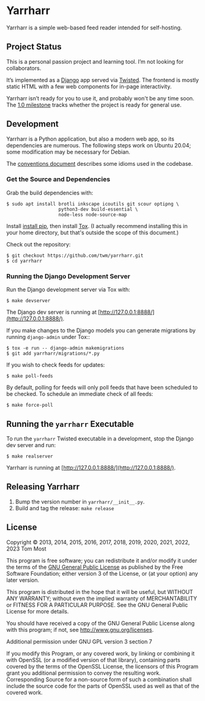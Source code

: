 # Yarrharr

Yarrharr is a simple web-based feed reader intended for self-hosting.

## Project Status

This is a personal passion project and learning tool.
I’m not looking for collaborators.

It’s implemented as a [Django](https://www.djangoproject.com/) app served via [Twisted](https://twisted.org/).
The frontend is mostly static HTML with a few web components for in-page interactivity.

Yarrharr isn’t ready for you to use it, and probably won't be any time soon.
The [1.0 milestone](https://github.com/twm/yarrharr/milestone/1) tracks whether the project is ready for general use.

## Development

Yarrharr is a Python application, but also a modern web app, so its dependencies are numerous.
The following steps work on Ubuntu 20.04; some modification may be necessary for Debian.

The [conventions document](./conventions.md) describes some idioms used in the codebase.

### Get the Source and Dependencies

Grab the build dependencies with:

    $ sudo apt install brotli inkscape icoutils git scour optipng \
                       python3-dev build-essential \
                       node-less node-source-map

Install [install pip](https://pip.pypa.io/en/latest/installing/#get-pip), then install [Tox](http://tox.readthedocs.org/en/latest/).
(I actually recommend installing this in your home directory, but that's outside the scope of this document.)

Check out the repository:

    $ git checkout https://github.com/twm/yarrharr.git
    $ cd yarrharr

### Running the Django Development Server

Run the Django development server via Tox with:

    $ make devserver

The Django dev server is running at [http://127.0.0.1:8888/](http://127.0.0.1:8888/).

If you make changes to the Django models you can generate migrations by running `django-admin` under Tox::

    $ tox -e run -- django-admin makemigrations
    $ git add yarrharr/migrations/*.py

If you wish to check feeds for updates:

    $ make poll-feeds

By default, polling for feeds will only poll feeds that have been scheduled to be checked.
To schedule an immediate check of all feeds:

    $ make force-poll

## Running the `yarrharr` Executable

To run the `yarrharr` Twisted executable in a development, stop the Django dev server and run:

    $ make realserver

Yarrharr is running at [http://127.0.0.1:8888/](http://127.0.0.1:8888/).

## Releasing Yarrharr

 1. Bump the version number in ``yarrharr/__init__.py``.
 2. Build and tag the release: ``make release``

## License

Copyright © 2013, 2014, 2015, 2016, 2017, 2018, 2019, 2020, 2021, 2022, 2023 Tom Most

This program is free software; you can redistribute it and/or modify it under
the terms of the [GNU General Public License](./COPYING) as published by the Free Software
Foundation; either version 3 of the License, or (at your option) any later
version.

This program is distributed in the hope that it will be useful, but WITHOUT ANY
WARRANTY; without even the implied warranty of MERCHANTABILITY or FITNESS FOR A
PARTICULAR PURPOSE. See the GNU General Public License for more details.

You should have received a copy of the GNU General Public License along with
this program; if not, see <http://www.gnu.org/licenses>.

Additional permission under GNU GPL version 3 section 7

If you modify this Program, or any covered work, by linking or combining it
with OpenSSL (or a modified version of that library), containing parts covered
by the terms of the OpenSSL License, the licensors of this Program grant you
additional permission to convey the resulting work.  Corresponding Source for a
non-source form of such a combination shall include the source code for the
parts of OpenSSL used as well as that of the covered work.
